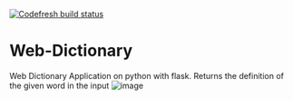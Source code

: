 [![Codefresh build status]( https://g.codefresh.io/api/badges/pipeline/noneidonthv/webdictionary?type=cf-1)]( https://g.codefresh.io/public/accounts/noneidonthv/pipelines/new/5f35a51f1aa459de0a67bb5b)
# Web-Dictionary
Web Dictionary Application on python with flask. Returns the definition of the given word in the input
![image](https://i.imgur.com/spPpfh3.jpg)
